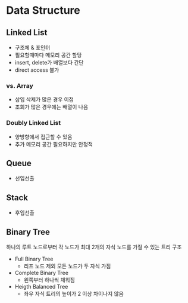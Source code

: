 # Data Structure

## Linked List

- 구조체 & 포인터
- 필요할때마다 메모리 공간 할당
- insert, delete가 배열보다 간단
- direct access 불가

### vs. Array

- 삽입 삭제가 많은 경우 이점
- 조회가 많은 경우에는 배열이 나음

### Doubly Linked List

- 양방향에서 접근할 수 있음
- 추가 메모리 공간 필요하지만 안정적

## Queue

- 선입선출

## Stack

- 후입선출

## Binary Tree

하나의 루트 노드로부터 각 노드가 최대 2개의 자식 노드를 가질 수 있는 트리 구조

- Full Binary Tree
  - 리프 노드 제외 모든 노드가 두 자식 가짐
- Complete Binary Tree
  - 왼쪽부터 하나씩 채워짐
- Heigth Balanced Tree
  - 좌우 자식 트리의 높이가 2 이상 차이나지 않음

